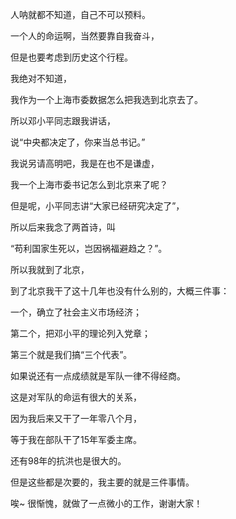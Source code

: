 人呐就都不知道，自己不可以预料。

一个人的命运啊，当然要靠自我奋斗，

但是也要考虑到历史这个行程。

我绝对不知道，

我作为一个上海市委数据怎么把我选到北京去了。

所以邓小平同志跟我讲话，

说“中央都决定了，你来当总书记。”

我说另请高明吧，我是在也不是谦虚，

我一个上海市委书记怎么到北京来了呢？

但是呢，小平同志讲“大家已经研究决定了”，

所以后来我念了两首诗，叫

“苟利国家生死以，岂因祸福避趋之？”。

所以我就到了北京，

到了北京我干了这十几年也没有什么别的，大概三件事：

一个，确立了社会主义市场经济；

第二个，把邓小平的理论列入党章；

第三个就是我们搞“三个代表”。

如果说还有一点成绩就是军队一律不得经商。

这是对军队的命运有很大的关系，

因为我后来又干了一年零八个月，

等于我在部队干了15年军委主席。

还有98年的抗洪也是很大的。

但是这些都是次要的，我主要的就是三件事情。

唉~ 很惭愧，就做了一点微小的工作，谢谢大家！